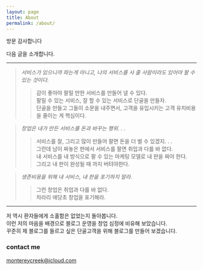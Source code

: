 ```yaml
---
layout: page
title: About
permalink: /about/
---
```



방문 감사합니다

다음 글을 소개합니다.        
      
---------
>*서비스가 있으니까 파는게 아니고, 나의 서비스를 사 줄 사람이라도 있어야 팔 수 있는 것이다.*    
>>감이 좋아야 팔릴 만한 서비스를 만들어 낼 수 있다.    
팔릴 수 있는 서비스, 잘 할 수 있는 서비스로 단골을 만들자.   
단골을 만들고 그들이 소문을 내주면서, 고객을 유입시키는 고객 유치비용을 줄이는 게 핵심이다.     
     
      

    

>*창업은 내가 만든 서비스를 돈과 바꾸는 행위. . .*     
>>서비스를 잘, 그리고 많이 만들어 팔면 돈을 더 벌 수 있겠지. . .      
그런데 남이 짜놓은 판에서 서비스를 팔면 취업과 다를 바 없다.   
내 서비스를 내 방식으로 팔 수 있는 마케팅 모델로 내 판을 짜야 한다.   
그리고 내 판이 완성될 때 까지 버텨야한다.   

>*생존비용을 위해 내 서비스, 내 판을 포기하지 말라.*    
>>그런 창업은 취업과 다를 바 없다.    
차라리 애당초 창업을 포기해라.    
         

------
저 역시 환자들에게 소홀함은 없었는지 돌아봅니다.    
이런 저의 마음을 배경으로 블로그 운영을 창업 심정에 비유해 보았습니다.    
꾸준히 제 블로그를 들르고 싶은 단골고객을 위해 블로그를 만들어 보겠습니다.  


### contact me

[montereycreek@icloud.com](mailto:montereycreek@icloud.com)
